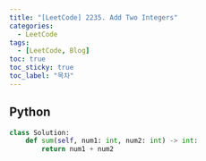 ```yaml
---
title: "[LeetCode] 2235. Add Two Integers"
categories:
  - LeetCode
tags:
  - [LeetCode, Blog]
toc: true
toc_sticky: true
toc_label: "목차"
---
```


## Python
~~~python
class Solution:
    def sum(self, num1: int, num2: int) -> int:
        return num1 + num2
~~~